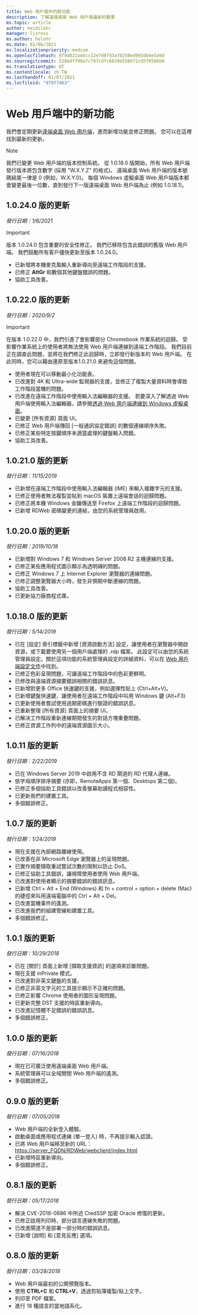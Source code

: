 ```yaml
---
title: Web 用戶端中的新功能
description: 了解遠端桌面 Web 用戶端最新的變更
ms.topic: article
author: heidilohr
manager: lizross
ms.author: helohr
ms.date: 01/06/2021
ms.localizationpriority: medium
ms.openlocfilehash: 8f9d822aebcc12e7d8f93a78258ed993d64e5a9d
ms.sourcegitcommit: 528bdff90a7c797cdfc6839e5586f2cd5f0506b0
ms.translationtype: HT
ms.contentlocale: zh-TW
ms.lasthandoff: 01/07/2021
ms.locfileid: "97977463"
---
```

# <a name="whats-new-in-the-web-client"></a>Web 用戶端中的新功能

我們會定期更新[遠端桌面 Web 用戶端](remote-desktop-web-client.md)，進而新增功能並修正問題。 您可以在這裡找到最新的更新。

> [!NOTE]
> 我們已變更 Web 用戶端的版本控制系統。 從 1.0.18.0 版開始，所有 Web 用戶端發行版本將包含數字 (採用 "W.X.Y.Z" 的格式)。 遠端桌面 Web 用戶端的版本號碼結尾一律是 0 (例如，W.X.Y.0)。 每個 Windows 虛擬桌面 Web 用戶端版本都會變更最後一位數，直到發行下一版遠端桌面 Web 用戶端為止 (例如 1.0.18.1)。

## <a name="updates-for-10240"></a>1\.0.24.0 版的更新
*發行日期：1/6/2021*

>[!IMPORTANT]
> 版本 1.0.24.0 包含重要的安全性修正。 我們已移除包含此錯誤的舊版 Web 用戶端。 我們鼓勵所有客戶儘快更新至版本 1.0.24.0。 

- 已新增將本機麥克風輸入重新導向至遠端工作階段的支援。
- 已修正 **AltGr** 和數個其他鍵盤錯誤的問題。
- 協助工具改善。

## <a name="updates-for-10220"></a>1\.0.22.0 版的更新
*發行日期：2020/9/2*

> [!IMPORTANT]
> 在版本 1.0.22.0 中，我們引進了會影響部分 Chromebook 作業系統的迴歸。 受影響作業系統上的使用者將無法使用 Web 用戶端連線到遠端工作階段。 我們目前正在調查此問題，並將在我們修正此迴歸時，立即發行新版本的 Web 用戶端。 在此同時，您可以藉由還原至版本1.0.21.0 來避免這個問題。

- 使用者現在可以移動最小化功能表。
- 已改進對 4K 和 Ultra-wide 監視器的支援，並修正了複製大量資料時會導致工作階段當機的問題。
- 已改進在遠端工作階段中使用輸入法編輯器的支援。 若要深入了解透過 Web 用戶端使用輸入法編輯器，請參閱[透過 Web 用戶端連線到 Windows 虛擬桌面](https://docs.microsoft.com/azure/virtual-desktop/connect-web)。
- 已變更 [所有資源] 頁面 UI。
- 已修正 Web 用戶端傳回 [一般通訊協定錯誤] 的數個連線順序失敗。
- 已修正某些特定按鍵順序未適當處理的鍵盤輸入問題。
- 協助工具改善。

## <a name="updates-for-version-10210"></a>1\.0.21.0 版的更新
*發行日期：11/15/2019*

- 已新增在遠端工作階段中使用輸入法編輯器 (IME) 來輸入複雜字元的支援。
- 已修正使用者無法複製並貼到 macOS 裝置上遠端會話的迴歸問題。
- 已修正將本機 Windows 金鑰傳送至 Firefox 上遠端工作階段的迴歸問題。
- 已新增 RDWeb 密碼變更的連結，由您的系統管理員啟用。

## <a name="updates-for-version-10200"></a>1\.0.20.0 版的更新
*發行日期：2019/10/18*

- 已新增對 Windows 7 和 Windows Server 2008 R2 主機連線的支援。
- 已修正某些應用程式圖示顯示為透明磚的問題。
- 已修正 Windows 7 上 Internet Explorer 瀏覽器的連線問題。
- 已修正調整瀏覽器大小時，發生非預期中斷連線的問題。
- 協助工具改善。
- 已更新協力廠商程式庫。

## <a name="updates-for-version-10180"></a>1\.0.18.0 版的更新
*發行日期：5/14/2019*

- 已在 [設定] 索引標籤中新增 [資源啟動方法] 設定，讓使用者在瀏覽器中開啟資源，或下載要使用另一個用戶端處理的 .rdp 檔案。 此設定可以由您的系統管理員設定。關於這項功能的系統管理員設定的詳細資料，可以在 [Web 用戶端設定文件](remote-desktop-web-client-admin.md)中找到。
- 已修正色彩呈現問題，可讓遠端工作階段中的色彩更鮮明。
- 已修改與遠端資源摘要錯誤相關的錯誤訊息。
- 已新增對更多 Office 快速鍵的支援，例如選擇性貼上 (Ctrl+Alt+V)。
- 已新增鍵盤快速鍵，讓使用者在遠端工作階段中叫用 Windows 鍵 (Alt+F3)
- 已更新使用者嘗試使用過期密碼進行驗證的錯誤訊息。
- 已重新整理 [所有資源] 頁面上的摘要 UI。
- 已解決工作階段重新連線期間發生的對話方塊重疊問題。
- 已修正資源工作列中的遠端資源圖示大小。

## <a name="updates-for-version-1011"></a>1\.0.11 版的更新
*發行日期：2/22/2019*

- 已在 Windows Server 2019 中啟用不含 RD 閘道的 RD 代理人連線。
- 依字母順序排序摘要 (亦即，RemoteApps 第一個、Desktops 第二個)。
- 已修正多個協助工具錯誤以改善螢幕助讀程式相容性。
- 已更新我們的建置工具。
- 多個錯誤修正。

## <a name="updates-for-version-107"></a>1\.0.7 版的更新
*發行日期：1/24/2019*

- 現在支援在內部網路離線使用。
- 已改善在非 Microsoft Edge 瀏覽器上的呈現問題。
- 已實作摘要擷取重試嘗試次數的限制以防止 DoS。
- 已修正協助工具錯誤，讓視障使用者使用 Web 用戶端。
- 已改進對使用者顯示的摘要錯誤的錯誤訊息。
- 已新增 Ctrl + Alt + End (Windows) 和 fn + control + option + delete (Mac) 的捷徑來叫用遠端電腦中的 Ctrl + Alt + Del。
- 已改進當機事件的遙測。
- 已改進我們的組建管線和建置工具。
- 多個錯誤修正。

## <a name="updates-for-version-101"></a>1\.0.1 版的更新
*發行日期：10/29/2018*

- 已在 [關於] 頁面上新增 [擷取支援資訊]  的選項來診斷問題。
- 現在支援 inPrivate 模式。
- 已改進對非英文鍵盤的支援。
- 已修正非英文字元的工具提示顯示不正確的問題。
- 已修正影響 Chrome 使用者的圖形呈現問題。
- 已更新完整 DST 支援的時區重新導向。
- 已改進記憶體不足錯誤的錯誤訊息。
- 多個錯誤修正。

## <a name="updates-for-version-100"></a>1\.0.0 版的更新
*發行日期：07/16/2018*

- 現在已可廣泛使用遠端桌面 Web 用戶端。
- 系統管理員可以全域關閉 Web 用戶端的遙測。
- 多個錯誤修正。

## <a name="updates-for-version-090"></a>0\.9.0 版的更新
*發行日期：07/05/2018*

- Web 用戶端的全新登入體驗。
- 啟動桌面或應用程式連線 (單一登入) 時，不再提示輸入認證。
- 已將 Web 用戶端移至新的 URL：<https://server_FQDN/RDWeb/webclient/index.html>
- 已新增時區重新導向。
- 多個錯誤修正。

## <a name="updates-for-version-081"></a>0\.8.1 版的更新
*發行日期：05/17/2018*

- 解決 CVE-2018-0886 中所述 CredSSP 加密 Oracle 修復的更新。
- 已修正啟用列印時，部分語言連線失敗的問題。
- 已改進閘道不是部署一部分時的錯誤訊息。
- 已新增 [說明]  和 [意見反應]  選項。

## <a name="updates-for-version-080"></a>0\.8.0 版的更新
*發行日期：03/28/2018*

- Web 用戶端最初的公開預覽版本。
- 使用 **CTRL+C** 和 **CTRL+V**，透過剪貼簿複製/貼上文字。
- 列印至 PDF 檔案。
- 進行 18 種語言的當地語系化。
